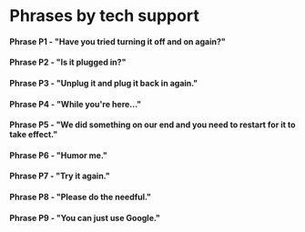 # Phrases by tech support

#### Phrase P1 - "Have you tried turning it off and on again?"

#### Phrase P2 - "Is it plugged in?"

#### Phrase P3 - "Unplug it and plug it back in again."

#### Phrase P4 - "While you're here..."

#### Phrase P5 - "We did something on our end and you need to restart for it to take effect."

#### Phrase P6 - "Humor me."

#### Phrase P7 - "Try it again."

#### Phrase P8 - "Please do the needful."

#### Phrase P9 - "You can just use Google."

